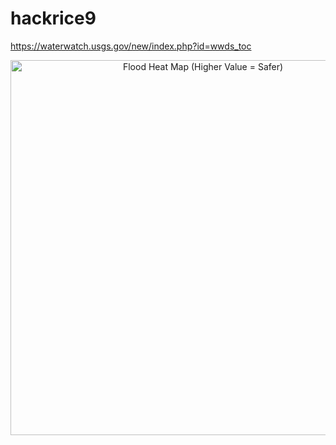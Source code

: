# hackrice9
https://waterwatch.usgs.gov/new/index.php?id=wwds_toc


<div>
    <a href="https://plot.ly/~guy477/60/?share_key=jtHJ3mXW37aA8sbwJ3QXK7" target="_blank" title="Flood Heat Map (Higher Value = Safer)" style="display: block; text-align: center;"><img src="https://plot.ly/~guy477/60.png?share_key=jtHJ3mXW37aA8sbwJ3QXK7" alt="Flood Heat Map (Higher Value = Safer)" style="max-width: 100%;width: 600px;"  width="600" onerror="this.onerror=null;this.src='https://plot.ly/404.png';" /></a>
    <script data-plotly="guy477:60" sharekey-plotly="jtHJ3mXW37aA8sbwJ3QXK7" src="https://plot.ly/embed.js" async></script>
</div>
